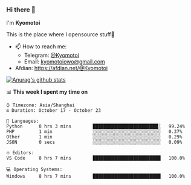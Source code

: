 ### Hi there 👋

I'm **Kyomotoi**

This is the place where I opensource stuff🤺

- 📫 How to reach me: 
    - Telegram: [@Kyomotoi](https://t.me/Kyomotoi)
    - Email: <kyomotoiowo@gmail.com>
- Afdian: <https://afdian.net/@Kyomotoi>

[![Anurag's github stats](https://github-readme-stats.vercel.app/api?username=kyomotoi)](https://github.com/anuraghazra/github-readme-stats)

📊 **This week I spent my time on**
<!--START_SECTION:waka-->
```text
⌚︎ Timezone: Asia/Shanghai
🔛 Duration: October 17 - October 23

💬 Languages: 
Python      8 hrs 3 mins        ████████████████████████░   99.24% 
PHP         1 min               ░░░░░░░░░░░░░░░░░░░░░░░░░   0.37% 
Other       1 min               ░░░░░░░░░░░░░░░░░░░░░░░░░   0.29% 
JSON        0 secs              ░░░░░░░░░░░░░░░░░░░░░░░░░   0.09%

🔥 Editors: 
VS Code     8 hrs 7 mins        █████████████████████████   100.0%

💻 Operating Systems: 
Windows     8 hrs 7 mins        █████████████████████████   100.0%
```
<!--END_SECTION:waka-->

